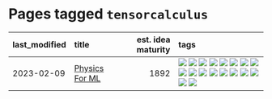 # Pages tagged `tensorcalculus`

|last_modified|title|est. idea maturity|tags
|:---|:---|---:|:---|
|2023-02-09|[Physics For ML](../physics_for_ml.md)|1892|[![](https://img.shields.io/badge/tag-brownianmotion-496a1)](../tags/brownianmotion.md) [![](https://img.shields.io/badge/tag-curriculum-683f3)](../tags/curriculum.md) [![](https://img.shields.io/badge/tag-curvature-96bcc)](../tags/curvature.md) [![](https://img.shields.io/badge/tag-education-77485f)](../tags/education.md) [![](https://img.shields.io/badge/tag-eigenvectors-e839f4)](../tags/eigenvectors.md) [![](https://img.shields.io/badge/tag-gaugetheory-b08442)](../tags/gaugetheory.md) [![](https://img.shields.io/badge/tag-grouptheory-e6ab9)](../tags/grouptheory.md) [![](https://img.shields.io/badge/tag-machinelearning-5d9a82)](../tags/machinelearning.md) [![](https://img.shields.io/badge/tag-manifolds-abf295)](../tags/manifolds.md) [![](https://img.shields.io/badge/tag-ode-97a75e)](../tags/ode.md) [![](https://img.shields.io/badge/tag-optimization-834fc2)](../tags/optimization.md) [![](https://img.shields.io/badge/tag-pde-29349d)](../tags/pde.md) [![](https://img.shields.io/badge/tag-physics-50c04b)](../tags/physics.md) [![](https://img.shields.io/badge/tag-probabilityfields-4072a1)](../tags/probabilityfields.md) [![](https://img.shields.io/badge/tag-quantummechanics-7c795e)](../tags/quantummechanics.md) [![](https://img.shields.io/badge/tag-relativity-95bed6)](../tags/relativity.md) [![](https://img.shields.io/badge/tag-tensorcalculus-1743a)](../tags/tensorcalculus.md) [![](https://img.shields.io/badge/tag-textbook-c92725)](../tags/textbook.md)|